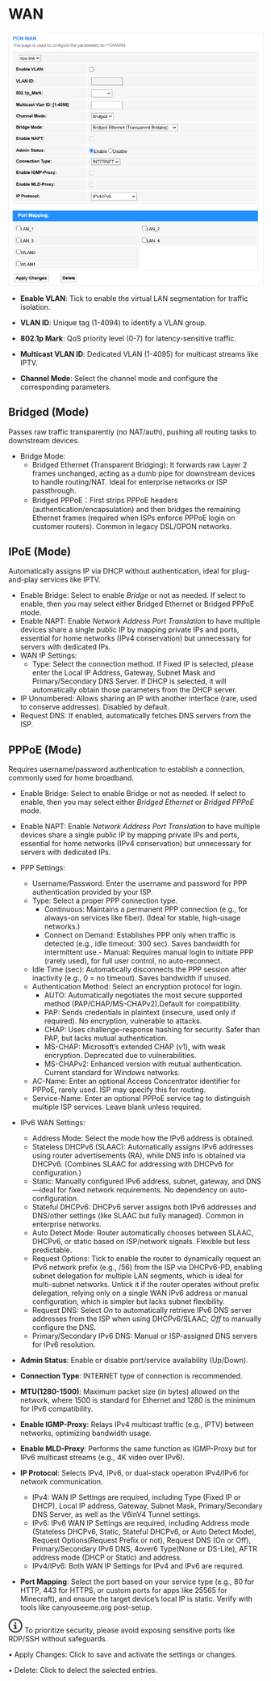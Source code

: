 # WAN

<img src="../../../images/gp1200/image-26.png" alt="" width=1000px style="border: 1px solid #eee;" />

- **Enable VLAN**: Tick to enable the virtual LAN segmentation for traffic isolation.
- **VLAN ID**: Unique tag (1-4094) to identify a VLAN group.
- **802.1p Mark**: QoS priority level (0-7) for latency-sensitive traffic.
- **Multicast VLAN ID**: Dedicated VLAN (1-4095) for multicast streams like IPTV.

- **Channel Mode**: Select the channel mode and configure the corresponding parameters.

## Bridged (Mode)
Passes raw traffic transparently (no NAT/auth), pushing all routing tasks to downstream devices.

- Bridge Mode:
    - Bridged Ethernet (Transparent Bridging): It forwards raw Layer 2 frames unchanged, acting as a dumb pipe for downstream devices to handle routing/NAT. Ideal for enterprise networks or ISP passthrough.
    - Bridged PPPoE：First strips PPPoE headers (authentication/encapsulation) and then bridges the remaining Ethernet frames (required when ISPs enforce PPPoE login on customer routers). Common in legacy DSL/GPON networks.
  
## IPoE (Mode)
Automatically assigns IP via DHCP without authentication, ideal for plug-and-play services like IPTV.

- Enable Bridge: Select to enable *Bridge* or not as needed. If select to enable, then you may select either Bridged Ethernet or Bridged PPPoE mode.
- Enable NAPT: Enable *Network Address Port Translation* to have multiple devices share a single public IP by mapping private IPs and ports, essential for home networks (IPv4 conservation) but unnecessary for servers with dedicated IPs.
- WAN IP Settings:
    - Type: Select the connection method. If Fixed IP is selected, please enter the Local IP Address, Gateway, Subnet Mask and Primary/Secondary DNS Server. If DHCP is selected, it will automatically obtain those parameters from the DHCP server.
- IP Unnumbered: Allows sharing an IP with another interface (rare, used to conserve addresses). Disabled by default.
- Request DNS: If enabled, automatically fetches DNS servers from the ISP.

## PPPoE (Mode)
Requires username/password authentication to establish a connection, commonly used for home broadband.

- Enable Bridge: Select to enable Bridge or not as needed. If select to enable, then you may select either *Bridged Ethernet* or *Bridged PPPoE* mode.
- Enable NAPT: Enable *Network Address Port Translation* to have multiple devices share a single public IP by mapping private IPs and ports, essential for home networks (IPv4 conservation) but unnecessary for servers with dedicated IPs.
- PPP Settings:
    - Username/Password: Enter the username and password for PPP authentication provided by your ISP. 
    - Type: Select a proper PPP connection type.
       - Continuous: Maintains a permanent PPP connection (e.g., for always-on services like fiber). (Ideal for stable, high-usage networks.)
       - Connect on Demand: Establishes PPP only when traffic is detected (e.g., idle timeout: 300 sec). Saves bandwidth for intermittent use.- Manual: Requires manual login to initiate PPP (rarely used), for full user control, no auto-reconnect. 
    - Idle Time (sec): Automatically disconnects the PPP session after inactivity (e.g., 0 = no timeout). Saves bandwidth if unused.
    - Authentication Method: Select an encryption protocol for login.
        - AUTO: Automatically negotiates the most secure supported method (PAP/CHAP/MS-CHAPv2).Default for compatibility. 
        - PAP: Sends credentials in plaintext (insecure, used only if required). No encryption, vulnerable to attacks. 
        - CHAP: Uses challenge-response hashing for security. Safer than PAP, but lacks mutual authentication. 
        - MS-CHAP: Microsoft’s extended CHAP (v1), with weak encryption. Deprecated due to vulnerabilities. 
        - MS-CHAPv2: Enhanced version with mutual authentication. Current standard for Windows networks. 
    - AC-Name: Enter an optional Access Concentrator identifier for PPPoE, rarely used. ISP may specify this for routing.
    - Service-Name: Enter an optional PPPoE service tag to distinguish multiple ISP services. Leave blank unless required.

- IPv6 WAN Settings:
    - Address Mode: Select the mode how the IPv6 address is obtained.
    - Stateless DHCPv6 (SLAAC): Automatically assigns IPv6 addresses using router advertisements (RA), while DNS info is obtained via DHCPv6. (Combines SLAAC for addressing with DHCPv6 for configuration.)
    - Static: Manually configured IPv6 address, subnet, gateway, and DNS—ideal for fixed network requirements. No dependency on auto-configuration.
    - Stateful DHCPv6: DHCPv6 server assigns both IPv6 addresses and DNS/other settings (like SLAAC but fully managed). Common in enterprise networks.
    - Auto Detect Mode: Router automatically chooses between SLAAC, DHCPv6, or static based on ISP/network signals. Flexible but less predictable.
    - Request Options: Tick to enable the router to dynamically request an IPv6 network prefix (e.g., /56) from the ISP via DHCPv6-PD, enabling subnet delegation for multiple LAN segments, which is ideal for multi-subnet networks. Untick it if the router operates without prefix delegation, relying only on a single WAN IPv6 address or manual configuration, which is simpler but lacks subnet flexibility.
    - Request DNS: Select *On* to automatically retrieve IPv6 DNS server addresses from the ISP when using DHCPv6/SLAAC; *Off* to manually configure the DNS.
    - Primary/Secondary IPv6 DNS: Manual or ISP-assigned DNS servers for IPv6 resolution. 


- **Admin Status**: Enable or disable port/service availability (Up/Down).
  
- **Connection Type**: INTERNET type of connection is recommended. 
  
- **MTU(1280-1500)**: Maximum packet size (in bytes) allowed on the network, where 1500 is standard for Ethernet and 1280 is the minimum for IPv6 compatibility.
  
- **Enable IGMP-Proxy**: Relays IPv4 multicast traffic (e.g., IPTV) between networks, optimizing bandwidth usage.
  
- **Enable MLD-Proxy**: Performs the same function as IGMP-Proxy but for IPv6 multicast streams (e.g., 4K video over IPv6).
  
- **IP Protocol**: Selects IPv4, IPv6, or dual-stack operation IPv4/IPv6 for network communication.
    - IPv4: WAN IP Settings are required, including Type (Fixed IP or DHCP), Local IP address, Gateway, Subnet Mask, Primary/Secondary DNS Server, as well as the V6inV4 Tunnel settings.
    - IPv6: IPv6 WAN IP Settings are required, including Address mode (Stateless DHCPv6, Static, Stateful DHCPv6, or Auto Detect Mode), Request Options(Request Prefix or not), Request DNS (On or Off), Primary/Secondary IPv6 DNS, 4over6 Type(None or DS-Lite), AFTR address mode (DHCP or Static) and address.
    - IPv4/IPv6: Both WAN IP Settings for IPv4 and IPv6 are required.

- **Port Mapping**: 
Select the port based on your service type (e.g., 80 for HTTP, 443 for HTTPS, or custom ports for apps like 25565 for Minecraft), and ensure the target device’s local IP is static. Verify with tools like canyouseeme.org post-setup.

<img src="../../../images/noteicon.png"> To prioritize security, please avoid exposing sensitive ports like RDP/SSH without safeguards.

• Apply Changes: Click to save and activate the settings or changes.

• Delete: Click to delect the selected entries.